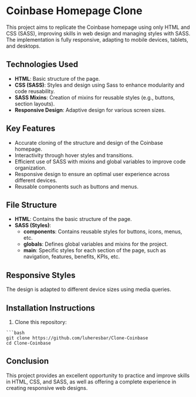 # Coinbase Homepage Clone

  This project aims to replicate the Coinbase homepage using only HTML and CSS (SASS), improving skills in web design and managing styles with SASS. The implementation is fully responsive, adapting to mobile devices, tablets, and desktops.

## Technologies Used

  - **HTML**: Basic structure of the page.
  - **CSS (SASS)**: Styles and design using Sass to enhance modularity and code reusability.
  - **SASS Mixins**: Creation of mixins for reusable styles (e.g., buttons, section layouts).
  - **Responsive Design**: Adaptive design for various screen sizes.

## Key Features

  - Accurate cloning of the structure and design of the Coinbase homepage.
  - Interactivity through hover styles and transitions.
  - Efficient use of SASS with mixins and global variables to improve code organization.
  - Responsive design to ensure an optimal user experience across different devices.
  - Reusable components such as buttons and menus.

## File Structure

  - **HTML**: Contains the basic structure of the page.
  - **SASS (Styles)**:
    - **components**: Contains reusable styles for buttons, icons, menus, etc.
    - **globals**: Defines global variables and mixins for the project.
    - **main**: Specific styles for each section of the page, such as navigation, features, benefits, KPIs, etc.

## Responsive Styles

  The design is adapted to different device sizes using media queries.

## Installation Instructions

  1. Clone this repository:

    ```bash
    git clone https://github.com/luheresbar/Clone-Coinbase
    cd Clone-Coinbase

## Conclusion
  This project provides an excellent opportunity to practice and improve skills in HTML, CSS, and SASS, as well as offering a complete experience in creating responsive web designs.
